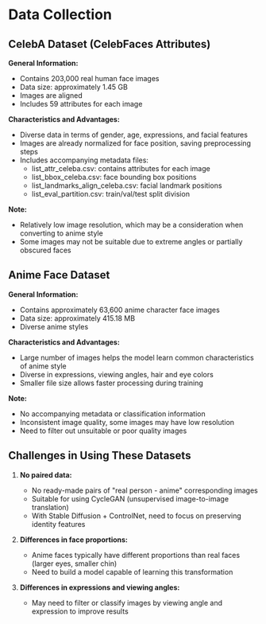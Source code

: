 # Data Collection

## CelebA Dataset (CelebFaces Attributes)

**General Information:**
- Contains 203,000 real human face images
- Data size: approximately 1.45 GB
- Images are aligned
- Includes 59 attributes for each image

**Characteristics and Advantages:**
- Diverse data in terms of gender, age, expressions, and facial features
- Images are already normalized for face position, saving preprocessing steps
- Includes accompanying metadata files:
  - list_attr_celeba.csv: contains attributes for each image
  - list_bbox_celeba.csv: face bounding box positions
  - list_landmarks_align_celeba.csv: facial landmark positions
  - list_eval_partition.csv: train/val/test split division

**Note:**
- Relatively low image resolution, which may be a consideration when converting to anime style
- Some images may not be suitable due to extreme angles or partially obscured faces

## Anime Face Dataset

**General Information:**
- Contains approximately 63,600 anime character face images
- Data size: approximately 415.18 MB
- Diverse anime styles

**Characteristics and Advantages:**
- Large number of images helps the model learn common characteristics of anime style
- Diverse in expressions, viewing angles, hair and eye colors
- Smaller file size allows faster processing during training

**Note:**
- No accompanying metadata or classification information
- Inconsistent image quality, some images may have low resolution
- Need to filter out unsuitable or poor quality images

## Challenges in Using These Datasets

1. **No paired data:**
   - No ready-made pairs of "real person - anime" corresponding images
   - Suitable for using CycleGAN (unsupervised image-to-image translation)
   - With Stable Diffusion + ControlNet, need to focus on preserving identity features

2. **Differences in face proportions:**
   - Anime faces typically have different proportions than real faces (larger eyes, smaller chin)
   - Need to build a model capable of learning this transformation

3. **Differences in expressions and viewing angles:**
   - May need to filter or classify images by viewing angle and expression to improve results
